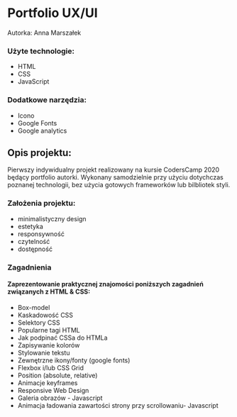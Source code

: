 # Portfolio UX/UI

Autorka: Anna Marszałek

### Użyte technologie:

-   HTML
-   CSS
-   JavaScript

### Dodatkowe narzędzia:

-   Icono
-   Google Fonts
-   Google analytics

## Opis projektu:

Pierwszy indywidualny projekt realizowany na kursie CodersCamp 2020 będący portfolio autorki. 
Wykonany samodzielnie przy użyciu dotychczas poznanej technologii, bez użycia gotowych frameworków lub bilbliotek styli.
 
### Założenia projektu: 

-   minimalistyczny design
-   estetyka
-   responsywność
-   czytelność
-   dostępność

### Zagadnienia 

#### Zaprezentowanie praktycznej znajomości poniższych zagadnień związanych z HTML & CSS:

-   Box-model
-   Kaskadowość CSS
-   Selektory CSS
-   Popularne tagi HTML
-   Jak podpinać CSSa do HTMLa
-   Zapisywanie kolorów
-   Stylowanie tekstu
-   Zewnętrzne ikony/fonty (google fonts)
-   Flexbox i/lub CSS Grid
-   Position (absolute, relative)
-   Animacje keyframes
-   Responsive Web Design
-   Galeria obrazów - Javascript
-   Animacja ładowania zawartości strony przy scrollowaniu- Javascript

